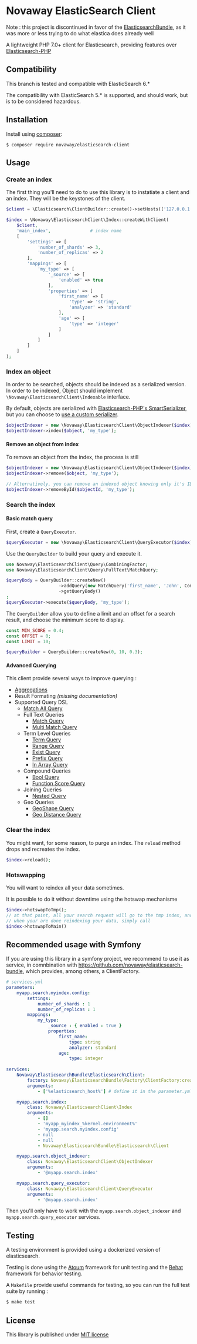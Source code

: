 # Novaway ElasticSearch Client

Note : this project is discontinued in favor of the [ElasticsearchBundle](https://github.com/novaway/elasticsearch-bundle), as it was more or less trying to do what elastica does already well

A lightweight PHP 7.0+ client for Elasticsearch, providing features over [Elasticsearch-PHP](https://www.elastic.co/guide/en/elasticsearch/client/php-api/current/index.html)

## Compatibility

This branch is tested and compatible with ElasticSearch 6.*

The compatibility with ElasticSearch 5.* is supported, and should work, but is to be considered hazardous.

## Installation

Install using [composer](https://getcomposer.org):

```shell
$ composer require novaway/elasticsearch-client
```

## Usage

### Create an index

The first thing you'll need to do to use this library is to instatiate a client and an index. They will be the keystones of the client.

```php
$client = \Elasticsearch\ClientBuilder::create()->setHosts(['127.0.0.1:9200'] # elasticsearch hosts);

$index = \Novaway\ElasticsearchClient\Index::createWithClient(
	$client,  	
	'main_index',				# index name
	[
        'settings' => [
            'number_of_shards' => 3,
            'number_of_replicas' => 2
        ],
        'mappings' => [
            'my_type' => [
                '_source' => [
                    'enabled' => true
                ],
                'properties' => [
                    'first_name' => [
                        'type' => 'string',
                        'analyzer' => 'standard'
                    ],
                    'age' => [
                        'type' => 'integer'
                    ]
                ]
            ]
        ]
    ]    
);
```

### Index an object

In order to be searched, objects should be indexed as a serialized version. In order to be indexed, Object should implement `\Novaway\ElasticsearchClient\Indexable` interface.

By default, objects are serialized with [Elasticsearch-PHP's SmartSerializer](https://www.elastic.co/guide/en/elasticsearch/client/php-api/current/_serializers.html#_smartserializer), but you can choose to [use a custom serializer](doc/working-with-a-custom-serializer.md).

```php
$objectIndexer = new \Novaway\ElasticsearchClient\ObjectIndexer($index);
$objectIndexer->index($object, 'my_type');
```

#### Remove an object from index

To remove an object from the index, the process is still 

```php
$objectIndexer = new \Novaway\ElasticsearchClient\ObjectIndexer($index);
$objectIndexer->remove($object, 'my_type');

// Alternatively, you can remove an indexed object knowing only it's ID.
$objectIndexer->removeById($objectId, 'my_type');
```

### Search the index

#### Basic match query

First, create a `QueryExecutor`.

```php
$queryExecutor = new \Novaway\ElasticsearchClient\QueryExecutor($index);
```

Use the `QueryBuilder` to build your query and execute it.

```php
use Novaway\ElasticsearchClient\Query\CombiningFactor;
use Novaway\ElasticsearchClient\Query\FullText\MatchQuery;

$queryBody = QueryBuilder::createNew()
					->addQuery(new MatchQuery('first_name', 'John', CombiningFactor::MUST))
					->getQueryBody()
;
$queryExecutor->execute($queryBody, 'my_type');
```

The `QueryBuilder` allow you to define a limit and an offset for a search result, and choose the minimum score to display.

```php
const MIN_SCORE = 0.4;
const OFFSET = 0;
const LIMIT = 10;

$queryBuilder = QueryBuilder::createNew(0, 10, 0.3);
```

#### Advanced Querying

This client provide several ways to improve querying :

- [Aggregations](doc/aggregation.md)
- Result Formating *(missing documentation)*
- Supported Query DSL
    * [Match All Query](src/Query/MatchAllQuery.php)
    * Full Text Queries
        * [Match Query](src/Query/FullText/MatchQuery.php)
        * [Multi Match Query](src/Query/FullText/MultiMatchQuery.php)
    * Term Level Queries
        * [Term Query](src/Query/Term/TermQuery.php)
        * [Range Query](src/Query/Term/RangeQuery.php)
        * [Exist Query](src/Query/Term/ExistsQuery.php)
        * [Prefix Query](src/Query/Term/PrefixQuery.php)
        * [In Array Query](src/Query/Term/InArrayQuery.php)
    * Compound Queries
        * [Bool Query](src/Query/Compound/BoolQuery.php)
        * [Function Score Query](src/Query/Compound/FunctionScore.php)
    * Joining Queries
        * [Nested Query](src/Query/Joining/NestedQuery.php)
    * Geo Queries
        * [GeoShape Query](src/Query/Geo/InlineGeoShapeQuery.php)
        * [Geo Distance Query](src/Query/Geo/GeoDistanceQuery.php)
        
### Clear the index

You might want, for some reason, to purge an index. The `reload` method drops and recreates the index.

```php
$index->reload();
```

### Hotswapping

You will want to reindex all your data sometimes.

It is possible to do it without downtime using the hotswap mechanisme

```php
$index->hotswapToTmp();
// at that point, all your search request will go to the tmp index, and your create/delete will go to the main index
// when your are done reindexing your data, simply call 
$index->hotswapToMain()

```


## Recommended usage with Symfony

If you are using this library in a symfony project, we recommend to use it as service, in comnbination with https://github.com/novaway/elasticsearch-bundle, which provides, among others, a ClientFactory.

```yml
# services.yml
parameters:
    myapp.search.myindex.config:
        settings:
            number_of_shards : 1
            number_of_replicas : 1
        mappings:
            my_type:
                _source : { enabled : true }
                properties:
                    first_name:
                        type: string
                        analyzer: standard
                    age:
                        type: integer
                        
services:
    Novaway\ElasticsearchBundle\Elasticsearch\Client:
        factory: Novaway\ElasticsearchBundle\Factory\ClientFactory:createClient
        arguments:
            - ['%elasticsearch_host%'] # define it in the parameter.yml file

    myapp.search.index:
        class: Novaway\ElasticsearchClient\Index
        arguments:
            - []
            - 'myapp_myindex_%kernel.environment%'
            - 'myapp.search.myindex.config'
            - null
            - null
            - Novaway\ElasticsearchBundle\Elasticsearch\Client

    myapp.search.object_indexer:
        class: Novaway\ElasticsearchClient\ObjectIndexer
        arguments:
            - '@myapp.search.index'

    myapp.search.query_executor:
        class: Novaway\ElasticsearchClient\QueryExecutor
        arguments:
            - '@myapp.search.index'
```

Then you'll only have to work with the `myapp.search.object_indexer` and `myapp.search.query_executor` services.

## Testing

A testing environment is provided using a dockerized version of elasticsearch.

Testing is done using the [Atoum](http://atoum.org/) framework for unit testing and the [Behat](http://behat.org/en/latest/) framework for behavior testing.

A `Makefile` provide useful commands for testing, so you can run the full test suite by running :
```sh
$ make test
```

## License

This library is published under [MIT license](LICENSE)
